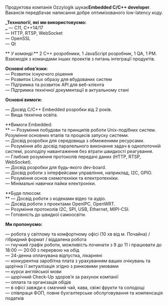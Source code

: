 Продуктова компанія Ozzylogik шукає**Embedded C/C++ developer**.  
Вакансія передбачає написання добре оптимізованого low-latency коду.  
  
**_Технології, які ми використовуємо:  
_** — С11, С++14/17  
— HTTP, RTSP, WebSocket  
— OpenSSL  
— Qt

** _У команді:_** 2 C++ розробники, 1 JavaScript розробник, 1 QA, 1 PM.  
Взаємодія з командами інших проектів з питань інтеграції продуктів.

**Основні обов’язки:**  
— Розвиток існуючого рішення  
— Розвиток Linux образу для вбудованих систем  
— Підтримка та розвиток API для веб-клієнта  
— Підтримка технічної документації в актуальному стані

**Основні вимоги:**

— Досвід С/С++ Embedded розробки від 2 років.  
— Вища технічна освіта.

**Вимоги Embedded:  
** — Розуміння побудови та принципів роботи Unix-подібних систем. Розуміння
основних етапів та процесів запуску системи.  
— Досвід розробки для середовища з обмеженими ресурсами.  
— Розуміння або досвід паралельного виконання задач в однопоточній системі,
розподілу навантаження без втрати швидкості реагування.  
— Глибоке розуміння протоколів передачі даних (HTTP, RTSP, WebSocket).  
— Досвід розробки для будь-якого dev-board.  
— Досвід роботи з інтерфейсами управління, наприклад, I2C, GPIO.  
— Розуміння основ схемотехніки та електротехніки.  
— Мінімальні навички пайки електроніки.

**Буде плюсом:  
** — Досвід роботи з кодеками відео та аудіо.  
— Досвід роботи з проектами OpenIPC, OpenWRT.  
— Розуміння протоколів I2C, SPI, USB, Ethernet, MIPI-CSI.  
— Готовність до швидкої самоосвіти.

**Ми пропонуємо:**

— робота у світлому та комфортному офісі (10 хв від м. Почайна) / гібридний
формат / віддалена робота  
— гнучкий графік роботи, можливість починати з 9 до 11 і працювати до 18:00 —
20:00 з перервою на обід  
— 24-денна оплачувана відпустка, лікарняні  
— конкурентна заробітна плата з урахуванням ваших очікувань та щорічна її
актуалізація згідно з ринковими умовами  
— курси англійської мови  
— щорічний Check-Up здоров’я за рахунок компанії  
— оплата та організація обідів  
— в офісі завжди є смачний чай, кава, свіжі фрукти та солодощі  
— співпраця ФОП, повне бухгалтерське обслуговування та компенсація податків